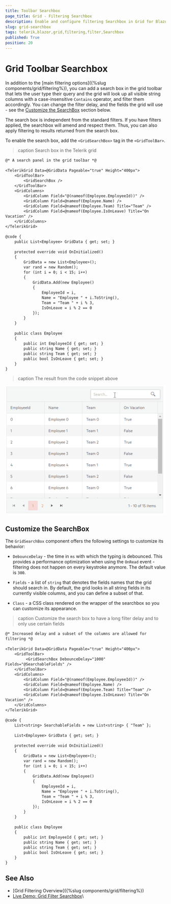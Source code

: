```yaml
---
title: Toolbar Searchbox
page_title: Grid - Filtering Searchbox
description: Enable and configure filtering Searchbox in Grid for Blazor.
slug: grid-searchbox
tags: telerik,blazor,grid,filtering,filter,Searchbox
published: True
position: 20
---
```


# Grid Toolbar Searchbox

In addition to the [main filtering options]({%slug components/grid/filtering%}), you can add a search box in the grid toolbar that lets the user type their query and the grid will look up all visible string columns with a case-insensitive `Contains` operator, and filter them accordingly. You can change the filter delay, and the fields the grid will use - see the [Customize the SearchBox](#customize-the-searchbox) section below.

The search box is independent from the standard filters. If you have filters applied, the searchbox will amend and respect them. Thus, you can also apply filtering to results returned from the search box.

To enable the search box, add the `<GridSearchBox>` tag in the `<GridToolBar>`.

>caption Search box in the Telerik grid

````CSHTML
@* A search panel in the grid toolbar *@

<TelerikGrid Data=@GridData Pageable="true" Height="400px">
    <GridToolBar>
        <GridSearchBox />
    </GridToolBar>
    <GridColumns>
        <GridColumn Field="@(nameof(Employee.EmployeeId))" />
        <GridColumn Field=@nameof(Employee.Name) />
        <GridColumn Field=@nameof(Employee.Team) Title="Team" />
        <GridColumn Field=@nameof(Employee.IsOnLeave) Title="On Vacation" />
    </GridColumns>
</TelerikGrid>

@code {
    public List<Employee> GridData { get; set; }

    protected override void OnInitialized()
    {
        GridData = new List<Employee>();
        var rand = new Random();
        for (int i = 0; i < 15; i++)
        {
            GridData.Add(new Employee()
            {
                EmployeeId = i,
                Name = "Employee " + i.ToString(),
                Team = "Team " + i % 3,
                IsOnLeave = i % 2 == 0
            });
        }
    }

    public class Employee
    {
        public int EmployeeId { get; set; }
        public string Name { get; set; }
        public string Team { get; set; }
        public bool IsOnLeave { get; set; }
    }
}
````

>caption The result from the code snippet above

![grid search box](images/search-box-overview.gif)

## Customize the SearchBox

The `GridSearchBox` component offers the following settings to customize its behavior:

* `DebounceDelay` - the time in `ms` with which the typing is debounced. This provides a performance optimization when using the `OnRead` event - filtering does not happen on every keystroke anymore. The default value is `300`.

* `Fields` - a list of `string` that denotes the fields names that the grid should search in. By default, the grid looks in all string fields in its currently visible columns, and you can define a subset of that.

* `Class` - a CSS class rendered on the wrapper of the searchbox so you can customize its appearance.

>caption Customize the search box to have a long filter delay and to only use certain fields

````CSHTML
@* Increased delay and a subset of the columns are allowed for filtering *@

<TelerikGrid Data=@GridData Pageable="true" Height="400px">
    <GridToolBar>
         <GridSearchBox DebounceDelay="1000" Fields="@SearchableFields" />
    </GridToolBar>
    <GridColumns>
        <GridColumn Field="@(nameof(Employee.EmployeeId))" />
        <GridColumn Field=@nameof(Employee.Name) />
        <GridColumn Field=@nameof(Employee.Team) Title="Team" />
        <GridColumn Field=@nameof(Employee.IsOnLeave) Title="On Vacation" />
    </GridColumns>
</TelerikGrid>

@code {
    List<string> SearchableFields = new List<string> { "Team" };

    List<Employee> GridData { get; set; }

    protected override void OnInitialized()
    {
        GridData = new List<Employee>();
        var rand = new Random();
        for (int i = 0; i < 15; i++)
        {
            GridData.Add(new Employee()
            {
                EmployeeId = i,
                Name = "Employee " + i.ToString(),
                Team = "Team " + i % 3,
                IsOnLeave = i % 2 == 0
            });
        }
    }

    public class Employee
    {
        public int EmployeeId { get; set; }
        public string Name { get; set; }
        public string Team { get; set; }
        public bool IsOnLeave { get; set; }
    }
}
````


## See Also

  * [Grid Filtering Overview]({%slug components/grid/filtering%})
  * [Live Demo: Grid Filter Searchbox](https://demos.telerik.com/blazor-ui/grid/searchbox)\

